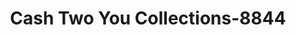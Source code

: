 ---
f_zip-code: 35055
f_state-code: AL
title: Cash Two You Collections-8844
f_phone: 256-737-0341
f_city-only: Cullman
f_address: 1205 2nd Ave Nw Cullman
f_location-unique-id: '8844'
slug: cash-two-you-collections-8844
updated-on: '2024-05-30T13:46:58.046Z'
created-on: '2024-05-30T13:36:59.803Z'
published-on: '2024-05-30T13:54:32.469Z'
f_city-state: cms/city/cullman-al.md
f_company: cms/company/cash-two-you-collections.md
f_state: cms/state/alabama.md
layout: '[payday-loan].html'
tags: payday-loan
---